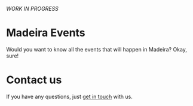 _WORK IN PROGRESS_

# Madeira Events

Would you want to know all the events that will happen in Madeira? Okay, sure! 

# Contact us

If you have any questions, just [get in touch](https://gdgmadeira.xyz/contact) with us.
